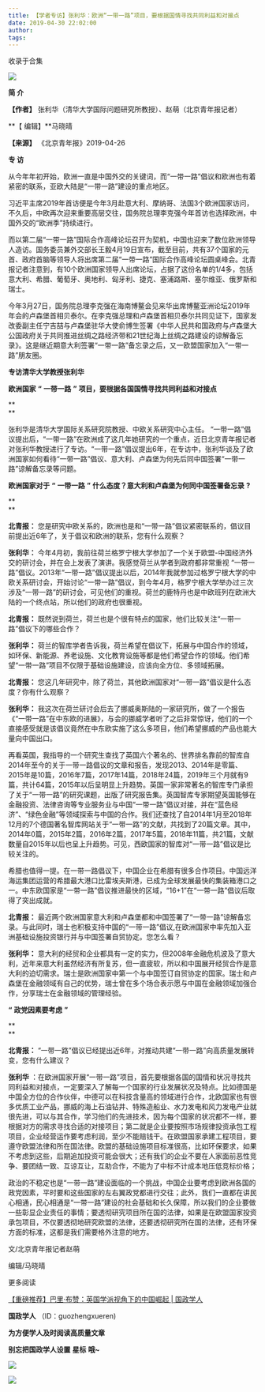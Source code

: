 ```yaml
---
title: 【学者专访】张利华：欧洲“一带一路”项目，要根据国情寻找共同利益和对接点
date: 2019-04-30 22:02:00
author: 
tags: 
---
```



收录于合集

  

![](/images/3194/2.gif)

  

**简 介**

 **【作者】** 张利华（清华大学国际问题研究所教授）、赵萌（北京青年报记者）

 **【 编辑】**马晓晴

 **【来源】** 《北京青年报》2019-04-26

  

 **专 访**

  

从今年年初开始，欧洲一直是中国外交的关键词，而“一带一路”倡议和欧洲也有着紧密的联系，亚欧大陆是“一带一路”建设的重点地区。

  

习近平主席2019年首访便是今年3月赴意大利、摩纳哥、法国3个欧洲国家访问，不久后，中欧再次迎来重要高层交往，国务院总理李克强今年首访也选择欧洲，中国外交的“欧洲季”持续进行。

  

而以第二届“一带一路”国际合作高峰论坛召开为契机，中国也迎来了数位欧洲领导人造访。国务委员兼外交部长王毅4月19日宣布，截至目前，共有37个国家的元首、政府首脑等领导人将出席第二届“一带一路”国际合作高峰论坛圆桌峰会。北青报记者注意到，有10个欧洲国家领导人出席论坛，占据了这份名单的1/4多，包括意大利、希腊、葡萄牙、奥地利、匈牙利、捷克、塞浦路斯、塞尔维亚、俄罗斯和瑞士。

  

今年3月27日，国务院总理李克强在海南博鳌会见来华出席博鳌亚洲论坛2019年年会的卢森堡首相贝泰尔。在李克强总理和卢森堡首相贝泰尔共同见证下，国家发改委副主任宁吉喆与卢森堡驻华大使俞博生签署《中华人民共和国政府与卢森堡大公国政府关于共同推进丝绸之路经济带和21世纪海上丝绸之路建设的谅解备忘录》。这是继近期意大利签署“一带一路”备忘录之后，又一欧盟国家加入“一带一路”朋友圈。

  

 **专访清华大学教授张利华**

 **欧洲国家** **“** **一带一路** **”** **项目，要根据各国国情寻找共同利益和对接点**

 **  
**

张利华是清华大学国际关系研究院教授、中欧关系研究中心主任。
“一带一路”倡议提出后，“一带一路”在欧洲成了这几年她研究的一个重点，近日北京青年报记者对张利华教授进行了专访。“一带一路”倡议提出6年，在专访中，张利华谈及了欧洲国家如何看待“一带一路”倡议、意大利、卢森堡为何先后同中国签署“一带一路”谅解备忘录等问题。

  

 **欧洲国家对于** **“** **一带一路** **”** **什么态度？意大利和卢森堡为何同中国签署备忘录** **?**

 **  
**

 **北青报：** 您是研究中欧关系的，欧洲也是和“一带一路”倡议紧密联系的，倡议目前提出近6年了，关于倡议和欧洲的联系，您有什么观察？

  

 **张利华：** 今年4月初，我前往荷兰格罗宁根大学参加了一个关于欧盟-中国经济外交的研讨会，并在会上发表了演讲。我感觉荷兰从学者到政府都非常重视
“一带一路”倡议。2013年“一带一路”倡议提出以后，2014年我就参加过格罗宁根大学的中欧关系研讨会，开始讨论“一带一路”倡议，到今年4月，格罗宁根大学举办过三次涉及“一带一路”的研讨会，可见他们的重视。荷兰的鹿特丹也是中欧班列在欧洲大陆的一个终点站，所以他们的政府也很重视。

  

 **北青报：** 既然说到荷兰，荷兰也是个很有特点的国家，他们比较关注“一带一路”倡议下的哪些合作？

  

 **张利华：**
荷兰的智库学者告诉我，荷兰希望在倡议下，拓展与中国合作的领域，如环保、新能源、养老设施、文化教育设施等都是他们希望合作的领域。他们希望“一带一路”项目不仅限于基础设施建设，应该向全方位、多领域拓展。

  

 **北青报：** 您这几年研究中，除了荷兰，其他欧洲国家对“一带一路”倡议是什么态度？你有什么观察？

  

 **张利华：**
我这次在荷兰研讨会后去了挪威奥斯陆的一家研究所，做了一个报告《“一带一路”在中东欧的进展》，与会的挪威学者听了之后非常惊讶，他们的一个直接感受就是该倡议竟然在中东欧实施了这么多项目，他们希望挪威的产品也能大量向中国出口。

  

再看英国，我指导的一个研究生查找了英国六个著名的、世界排名靠前的智库自2014年至今的关于一带一路倡议的文章和报告，发现2013、2014年是零篇、2015年是10篇，2016年7篇，2017年14篇，2018年24篇，2019年三个月就有9篇，共计64篇，2015年以后呈明显上升趋势。英国一家非常著名的智库专门承担了关于“一带一路”的研究课题，出版了研究报告集。英国智库专家期望英国能够在金融投资、法律咨询等专业服务业与中国“一带一路”倡议对接，并在“蓝色经济”、“绿色金融”等领域探索与中国的合作。我们还查找了自2014年1月至2018年12月的7个德国著名智库网站关于“一带一路”的文献，共找到了20篇文章。其中，2014年0篇，2015年2篇，2016年2篇，2017年5篇，2018年11篇，共21篇，文献数量自2015年以后也呈上升趋势。可见，西欧国家的智库对“一带一路”倡议是比较关注的。

  

希腊也值得一提。在一带一路倡议下，中国企业在希腊有很多合作项目。中国远洋海运集团运营的希腊最大港口比雷埃夫斯港，已成为全球发展最快的集装箱港口之一。中东欧国家是“一带一路”倡议推进最快的区域，“16+1”在“一带一路”倡议后取得了突出成就。

  

 **北青报：**
最近两个欧洲国家意大利和卢森堡都和中国签署了“一带一路”谅解备忘录。与此同时，瑞士也积极支持中国的“一带一路”倡议,在欧洲国家中率先加入亚洲基础设施投资银行并与中国签署自贸协定。您怎么看？

  

 **张利华：**
意大利的经贸和企业都具有一定的实力，但2008年金融危机波及了意大利，近年来意大利虽然经济有所复苏，但一直疲软，所以和中国展开经贸合作是意大利的迫切需求。瑞士是欧洲国家中第一个与中国签订自贸协定的国家。瑞士和卢森堡在金融领域有自己的优势，瑞士曾在多个场合表示愿与中国在金融领域加强合作，分享瑞士在金融领域的管理经验。

  

 **“** **政党因素要考虑** **”**

 **  
**

 **北青报：** “一带一路”倡议已经提出近6年，对推动共建“一带一路”向高质量发展转变，您有什么建议？

  

 **张利华**
：在欧洲国家开展“一带一路”项目，首先要根据各国的国情和状况寻找共同利益和对接点，一定要深入了解每一个国家的行业发展状况及特点。比如德国是中国全方位的合作伙伴，中德可以在科技含量高的领域进行合作，北欧国家也有很多优质工业产品，挪威的海上石油钻井、特殊造船业、水力发电和风力发电产业就很先进，可以与其合作，学习他们的先进技术，因为每个国家的状况都不一样，要根据对方的需求寻找合适的对接项目；第二就是企业要按照市场规律投资承包工程项目，企业经营运作要考虑利润，至少不能赔钱干。在欧盟国家承建工程项目，要遵守欧盟法律和所在国法律。欧盟的基础设施项目标准很高，比如环保要求，如果不考虑到这些，后期追加投资可能会很大；还有我们的企业不要在人家面前恶性竞争、要团结一致、互谅互让，互助合作，不能为了中标不计成本地压低竞标价格；

  

政治的不稳定也是“一带一路”建设面临的一个挑战，中国企业要考虑到欧洲各国的政党因素，平时要和这些国家的左右翼政党都进行交往；此外，我们一直都在讲民心相通，民心相通是“一带一路”建设的社会基础和长久保障，所以我们的企业要做一些彰显企业责任的事情；要透彻研究项目所在国的法律，如果是在欧盟国家投资承包项目，不仅要透彻地研究欧盟的法律，还要透彻研究所在国的法律，还有环保方面的标准，这都是我们需要格外注意的地方。

  

文/北京青年报记者赵萌

编辑/马晓晴

  

更多阅读

[【重磅推荐】巴里·布赞：英国学派视角下的中国崛起 |
国政学人](http://mp.weixin.qq.com/s?__biz=MzI3MTYzMzE5Mw==&mid=2247489394&idx=1&sn=1699017a6fcabe15d599c00751470a2e&chksm=eb3f8934dc48002288f0a19989586b155b87a4bfb1f9cb3d7954d27aa15c1c128f78c6b1c1da&scene=21#wechat_redirect)  

  

 **国政学人** （ID：guozhengxueren)

  

 **为方便学人及时阅读高质量文章**

 **别忘把国政学人设置** **星标** **哦~**

![](/images/3194/3.gif)

![](/images/3194/4.gif)

